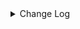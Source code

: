 <details><summary> Change Log </summary>

| Change | Commit | Version |
| --- | --- | --- |
|[Improve] hbase options (#8923)|https://github.com/apache/seatunnel/commit/b6a702b58f| dev |
|[Improve] restruct connector common options (#8634)|https://github.com/apache/seatunnel/commit/f3499a6eeb| dev |
|[Improve][dist]add shade check rule (#8136)|https://github.com/apache/seatunnel/commit/51ef800016|2.3.9|
|[Feature][Restapi] Allow metrics information to be associated to logical plan nodes (#7786)|https://github.com/apache/seatunnel/commit/6b7c53d03c|2.3.9|
|[Fix][Connector-V2] Fix known directory create and delete ignore issues (#7700)|https://github.com/apache/seatunnel/commit/e2fb679577|2.3.8|
|[Feature][Connector-V2][Hbase] implement hbase catalog (#7516)|https://github.com/apache/seatunnel/commit/b978792cb1|2.3.8|
|[Feature][Connector-V2] Support multi-table sink feature for HBase (#7169)|https://github.com/apache/seatunnel/commit/025fa3bb88|2.3.8|
|[hotfix][connector-v2-hbase]fix and  optimize hbase source problem (#7148)|https://github.com/apache/seatunnel/commit/34a6b8e9f6|2.3.7|
|[Improve][hbase] The specified column is written to the specified column family (#5234)|https://github.com/apache/seatunnel/commit/49d397c61d|2.3.6|
|[feature][connector-v2-hbase-sink] Support Connector v2 HBase sink TTL data writing (#7116)|https://github.com/apache/seatunnel/commit/adafd80255|2.3.6|
|[E2E][HBase]Refactor hbase e2e (#6859)|https://github.com/apache/seatunnel/commit/1da9bd6ce4|2.3.6|
|[Connector]Add hbase source connector (#6348)|https://github.com/apache/seatunnel/commit/f108a5e658|2.3.6|
|[Feature][HbaseSink]support array data. (#6100)|https://github.com/apache/seatunnel/commit/b592014766|2.3.4|
|[Improve][Common] Introduce new error define rule (#5793)|https://github.com/apache/seatunnel/commit/9d1b2582b2|2.3.4|
|[Improve] Remove use `SeaTunnelSink::getConsumedType` method and mark it as deprecated (#5755)|https://github.com/apache/seatunnel/commit/8de7408100|2.3.4|
|[Hotfix][Connector-v2][HbaseSink]Fix default timestamp (#4958)|https://github.com/apache/seatunnel/commit/3d8f3bf902|2.3.3|
|[Improve][build] Give the maven module a human readable name (#4114)|https://github.com/apache/seatunnel/commit/d7cd601051|2.3.1|
|[Improve][Project] Code format with spotless plugin. (#4101)|https://github.com/apache/seatunnel/commit/a2ab166561|2.3.1|
|[Feature][Connector-V2][Hbase] Introduce hbase sink connector (#4049)|https://github.com/apache/seatunnel/commit/68bda94a4c|2.3.1|

</details>
